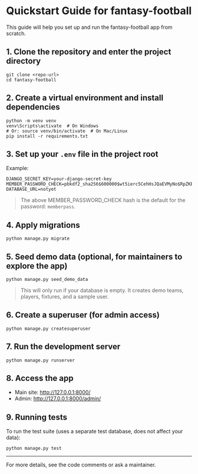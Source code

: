 # Quickstart Guide for fantasy-football

This guide will help you set up and run the fantasy-football app from scratch.

## 1. Clone the repository and enter the project directory
```
git clone <repo-url>
cd fantasy-football
```

## 2. Create a virtual environment and install dependencies
```
python -m venv venv
venv\Scripts\activate  # On Windows
# Or: source venv/bin/activate  # On Mac/Linux
pip install -r requirements.txt
```

## 3. Set up your `.env` file in the project root

Example:
```
DJANGO_SECRET_KEY=your-django-secret-key
MEMBER_PASSWORD_CHECK=pbkdf2_sha256$600000$wt5ierc5CehHsJQaEVMyNo$RpZKBUsO62Le6pHKy9owQU3C6fGFoZYjIXRku0K+Dew=
DATABASE_URL=notyet
```

> The above MEMBER_PASSWORD_CHECK hash is the default for the password: `memberpass`.

## 4. Apply migrations
```
python manage.py migrate
```

## 5. Seed demo data (optional, for maintainers to explore the app)
```
python manage.py seed_demo_data
```
> This will only run if your database is empty. It creates demo teams, players, fixtures, and a sample user.

## 6. Create a superuser (for admin access)
```
python manage.py createsuperuser
```

## 7. Run the development server
```
python manage.py runserver
```

## 8. Access the app
- Main site: http://127.0.0.1:8000/
- Admin: http://127.0.0.1:8000/admin/

## 9. Running tests
To run the test suite (uses a separate test database, does not affect your data):
```
python manage.py test
```

---
For more details, see the code comments or ask a maintainer.
